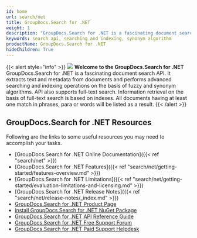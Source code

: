 ```yaml
---
id: home
url: search/net
title: GroupDocs.Search for .NET
weight: 1
description: "GroupDocs.Search for .NET is a fascinating document search API. It extracts text and metadata from documents and performs advanced searching and indexing operations on the basis of fuzzy and synonym algorithm"
keywords: search api, searching and indexing, synonym algorithm
productName: GroupDocs.Search for .NET
hideChildren: True
---
```

{{< alert style="info" >}}
![](search/net/images/home.png) **Welcome to the GroupDocs.Search for .NET**  
GroupDocs.Search for .NET is a fascinating document search API. It extracts text and metadata from documents and performs advanced searching and indexing operations on the basis of fuzzy and synonym algorithms. API also supports full-text search. Information retrieval on the basis of full-text search is based on indexes. All documents having at least one match in phrases, para or words will be listed as a result. 
{{< /alert >}}

## GroupDocs.Search for .NET Resources
Following are the links to some useful resources you may need to accomplish your tasks.
*   [GroupDocs.Search for .NET Online Documentation]({{< ref "search/net" >}})
*   [GroupDocs.Search for .NET Features]({{< ref "search/net/getting-started/features-overview.md" >}})
*   [GroupDocs.Search for .NET Limitations]({{< ref "search/net/getting-started/evaluation-limitations-and-licensing.md" >}})
*   [GroupDocs.Search for .NET Release Notes]({{< ref "search/net/release-notes/_index.md" >}})
*   [GroupDocs.Search for .NET Product Page](https://products.groupdocs.com/search/net)
*   [install GroupDocs.Search for .NET NuGet Package](https://www.nuget.org/packages/GroupDocs.Search/)
*   [GroupDocs.Search for .NET API Reference Guide](https://apireference.groupdocs.com/net/search)
*   [GroupDocs.Search for .NET Free Support Forum](https://forum.groupdocs.com/c/search)
*   [GroupDocs.Search for .NET Paid Support Helpdesk](https://helpdesk.groupdocs.com/)
